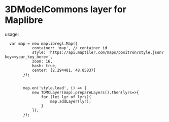 # 3DModelCommons layer for Maplibre

usage: 


      var map = new maplibregl.Map({
                container: 'map', // container id
                style: 'https://api.maptiler.com/maps/positron/style.json?key=<your_key_here>', 
                zoom: 16,
                hash: true,
                center: [2.294481, 48.85837]
            });

   
            map.on('style.load', () => {
                new TDMCLayer(map).prepareLayers().then(lyrs=>{
                    for (let lyr of lyrs){
                        map.addLayer(lyr);
                    }
                });
            });

